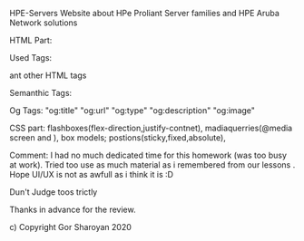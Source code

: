 HPE-Servers
Website about HPe Proliant Server families and HPE Aruba Network solutions 

HTML Part:

Used Tags:
<!-- <p>,<a>,<submit>,<button>,</br>,<h1><h2><img><textarea><form><select> -->
ant other HTML tags

Semanthic Tags:
<!-- <head><body><header><main><div><section><footer> -->
Og Tags:
"og:title"
"og:url"
"og:type"
"og:description"
"og:image"

CSS part:
flashboxes(flex-direction,justify-contnet),
madiaquerries(@media screen and ),
box models;
postions(sticky,fixed,absolute),

Comment:
I had no much dedicated time for this homework (was too busy at work).
Tried too use as much material as i remembered from our lessons .
Hope UI/UX is not as awfull as i think it is :D 

Dun't Judge toos trictly

Thanks in advance for the review.

c) Copyright Gor Sharoyan 2020
